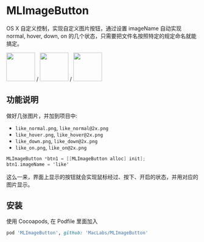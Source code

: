 # MLImageButton

OS X 自定义控制，实现自定义图片按钮，通过设置 imageName 自动实现 normal, hover, down, on 的几个状态，只需要把文件名按照特定的规定命名就能搞定。

<img src='https://raw.github.com/MacLabs/MLImageButton/master/MLImageButtonDemo/btn_normal.png' width='75px' /> / <img src='https://raw.github.com/MacLabs/MLImageButton/master/MLImageButtonDemo/btn_hover.png' width='75px' /> / <img src='https://raw.github.com/MacLabs/MLImageButton/master/MLImageButtonDemo/btn_down.png' width='75px' />
## 功能说明

做好几张图片，并加到项目中: 

* `like_normal.png`, `like_normal@2x.png`
* `like_hover.png`, `like_hover@2x.png`
* `like_down.png`, `like_down@2x.png`
* `like_on.png`, `like_on@2x.png`

```objective-c
MLImageButton *btn1 = [[MLImageButton alloc] init];
btn1.imageName = 'like'
```

这么一来，界面上显示的按钮就会实现鼠标经过、按下、开启的状态，并用对应的图片显示。

## 安装

使用 Cocoapods, 在 Podfile 里面加入

```ruby
pod 'MLImageButton', github: 'MacLabs/MLImageButton'
```
